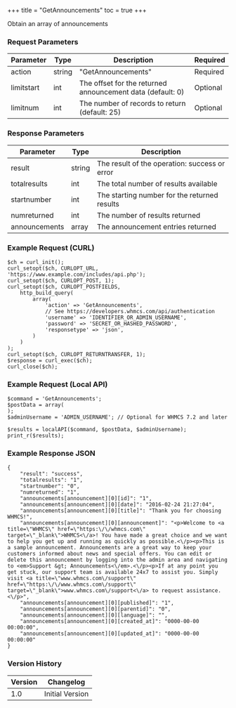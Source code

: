 +++
title = "GetAnnouncements"
toc = true
+++

Obtain an array of announcements

### Request Parameters

| Parameter | Type | Description | Required |
| --------- | ---- | ----------- | -------- |
| action | string | "GetAnnouncements" | Required |
| limitstart | int | The offset for the returned announcement data (default: 0) | Optional |
| limitnum | int | The number of records to return (default: 25) | Optional |

### Response Parameters

| Parameter | Type | Description |
| --------- | ---- | ----------- |
| result | string | The result of the operation: success or error |
| totalresults | int | The total number of results available |
| startnumber | int | The starting number for the returned results |
| numreturned | int | The number of results returned |
| announcements | array | The announcement entries returned |


### Example Request (CURL)

```
$ch = curl_init();
curl_setopt($ch, CURLOPT_URL, 'https://www.example.com/includes/api.php');
curl_setopt($ch, CURLOPT_POST, 1);
curl_setopt($ch, CURLOPT_POSTFIELDS,
    http_build_query(
        array(
            'action' => 'GetAnnouncements',
            // See https://developers.whmcs.com/api/authentication
            'username' => 'IDENTIFIER_OR_ADMIN_USERNAME',
            'password' => 'SECRET_OR_HASHED_PASSWORD',
            'responsetype' => 'json',
        )
    )
);
curl_setopt($ch, CURLOPT_RETURNTRANSFER, 1);
$response = curl_exec($ch);
curl_close($ch);
```


### Example Request (Local API)

```
$command = 'GetAnnouncements';
$postData = array(
);
$adminUsername = 'ADMIN_USERNAME'; // Optional for WHMCS 7.2 and later

$results = localAPI($command, $postData, $adminUsername);
print_r($results);
```


### Example Response JSON

```
{
    "result": "success",
    "totalresults": "1",
    "startnumber": "0",
    "numreturned": "1",
    "announcements[announcement][0][id]": "1",
    "announcements[announcement][0][date]": "2016-02-24 21:27:04",
    "announcements[announcement][0][title]": "Thank you for choosing WHMCS!",
    "announcements[announcement][0][announcement]": "<p>Welcome to <a title=\"WHMCS\" href=\"https:\/\/whmcs.com\" target=\"_blank\">WHMCS<\/a>! You have made a great choice and we want to help you get up and running as quickly as possible.<\/p><p>This is a sample announcement. Announcements are a great way to keep your customers informed about news and special offers. You can edit or delete this announcement by logging into the admin area and navigating to <em>Support &gt; Announcements<\/em>.<\/p><p>If at any point you get stuck, our support team is available 24x7 to assist you. Simply visit <a title=\"www.whmcs.com\/support\" href=\"https:\/\/www.whmcs.com\/support\" target=\"_blank\">www.whmcs.com\/support<\/a> to request assistance.<\/p>",
    "announcements[announcement][0][published]": "1",
    "announcements[announcement][0][parentid]": "0",
    "announcements[announcement][0][language]": "",
    "announcements[announcement][0][created_at]": "0000-00-00 00:00:00",
    "announcements[announcement][0][updated_at]": "0000-00-00 00:00:00"
}
```


### Version History

| Version | Changelog |
| ------- | --------- |
| 1.0 | Initial Version |
